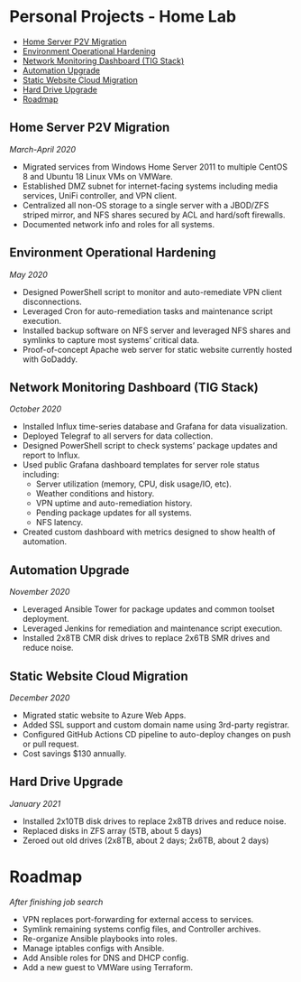 # Personal Projects - Home Lab
<!--ts-->
* [Home Server P2V Migration](https://github.com/tonypags/resume/blob/master/Personal-Projects.md#home-server-p2v-migration)
* [Environment Operational Hardening](https://github.com/tonypags/resume/blob/master/Personal-Projects.md#environment-operational-hardening)
* [Network Monitoring Dashboard	(TIG Stack)](https://github.com/tonypags/resume/blob/master/Personal-Projects.md#network-monitoring-dashboardtig-stack)
* [Automation Upgrade](https://github.com/tonypags/resume/blob/master/Personal-Projects.md#automation-upgrade)
* [Static Website Cloud Migration](https://github.com/tonypags/resume/blob/master/Personal-Projects.md#static-website-cloud-migration)
* [Hard Drive Upgrade](https://github.com/tonypags/resume/blob/master/Personal-Projects.md#hard-drive-upgrade)
* [Roadmap](https://github.com/tonypags/resume/blob/master/Personal-Projects.md#roadmap)
<!--te-->

## Home Server P2V Migration
*March-April 2020*
- Migrated services from Windows Home Server 2011 to multiple CentOS 8 and Ubuntu 18 Linux VMs on VMWare.
- Established DMZ subnet for internet-facing systems including media services, UniFi controller, and VPN client. 
- Centralized all non-OS storage to a single server with a JBOD/ZFS striped mirror, and NFS shares secured by ACL and hard/soft firewalls. 
- Documented network info and roles for all systems. 

## Environment Operational Hardening
*May 2020*
- Designed PowerShell script to monitor and auto-remediate VPN client disconnections.
- Leveraged Cron for auto-remediation tasks and maintenance script execution.
- Installed backup software on NFS server and leveraged NFS shares and symlinks to capture most systems’ critical data. 
- Proof-of-concept Apache web server for static website currently hosted with GoDaddy. 

## Network Monitoring Dashboard	(TIG Stack)
*October 2020*
- Installed Influx time-series database and Grafana for data visualization. 
- Deployed Telegraf to all servers for data collection. 
- Designed PowerShell script to check systems’ package updates and report to Influx. 
- Used public Grafana dashboard templates for server role status including: 
  - Server utilization (memory, CPU, disk usage/IO, etc). 
  - Weather conditions and history. 
  - VPN uptime and auto-remediation history. 
  - Pending package updates for all systems. 
  - NFS latency. 
- Created custom dashboard with metrics designed to show health of automation. 

## Automation Upgrade
*November 2020*
- Leveraged Ansible Tower for package updates and common toolset deployment.
- Leveraged Jenkins for remediation and maintenance script execution.
- Installed 2x8TB CMR disk drives to replace 2x6TB SMR drives and reduce noise. 

## Static Website Cloud Migration
*December 2020*
- Migrated static website to Azure Web Apps. 
- Added SSL support and custom domain name using 3rd-party registrar. 
- Configured GitHub Actions CD pipeline to auto-deploy changes on push or pull request. 
- Cost savings $130 annually. 

## Hard Drive Upgrade
*January 2021*
- Installed 2x10TB disk drives to replace 2x8TB drives and reduce noise. 
- Replaced disks in ZFS array (5TB, about 5 days)
- Zeroed out old drives (2x8TB, about 2 days; 2x6TB, about 2 days)

# Roadmap
*After finishing job search*
- VPN replaces port-forwarding for external access to services.
- Symlink remaining systems config files, and Controller archives. 
- Re-organize Ansible playbooks into roles. 
- Manage iptables configs with Ansible.
- Add Ansible roles for DNS and DHCP config.
- Add a new guest to VMWare using Terraform.
